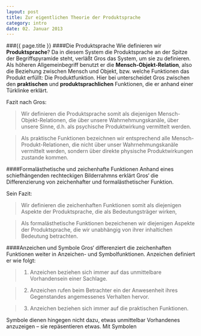 ```yaml
---
layout: post
title: Zur eigentlichen Theorie der Produktsprache
category: intro
date: 02. Januar 2013
---
```


###{{ page.title }}
####Die Produktsprache
Wie definieren wir __Produktsprache__? Da in diesem System die Produktsprache an der Spitze der Begriffspyramide steht,  verläßt Gros das System, um sie zu definieren. Als höheren Allgemeinbegriff benutzt er die __Mensch-Objekt-Relation__, also die Beziehung zwischen Mensch und Objekt, bzw. welche Funktionen das Produkt erfüllt: Die Produktfunktion. Hier bei unterscheidet Gros zwischen den __praktischen__ und __produktsprachlichen__ Funktionen, die er anhand einer Türklinke erklärt.

Fazit nach Gros:
> Wir definieren die Produktsprache somit als diejenigen Mensch-Objekt-Relationen, die über unsere Wahrnehmungskanäle, über unsere Sinne, d.h. als psychische Produktwirkung vermittelt werden.

> Als praktische Funktionen bezeichnen wir entsprechend alle Mensch-Produkt-Relationen, die nicht über unser Wahrnehmungskanäle vermittelt werden, sondern über direkte physische Produktwirkungen zustande kommen.

####Formalästhetische und zeichenhafte Funktionen
Anhand eines schiefhängenden rechteckigen Bilderrahmns erklärt Gros‘ die Differenzierung von zeichenhafter und formalästhetischer Funktion.

Sein Fazit:
> Wir definieren die zeichenhaften Funktionen somit als diejenigen Aspekte der Produktsprache, die als Bedeutungsträger wirken,

> Als formalästhetische Funktionen bezeichenen wir diejenigen Aspekte der Produktsprache, die wir unabhängig von ihrer inhaltichen Bedeutung betrachten.

####Anzeichen und Symbole
Gros‘ differenziert die zeichenhaften Funktionen weiter in Anzeichen- und Symbolfunktionen. Anzeichen definiert er wie folgt:

> 1.  Anzeichen beziehen sich immer auf das unmittelbare Vorhandensein einer Sachlage.

> 2.  Anzeichen rufen beim Betrachter ein der Anwesenheit ihres Gegenstandes angemessenes Verhalten hervor.

> 3.  Anzeichen beziehen sich immer auf die praktischen Funktionen.

Symbole dienen hingegen nicht dazu, etwas unmittelbar Vorhandenes anzuzeigen – sie repäsentieren etwas. Mit Symbolen 

